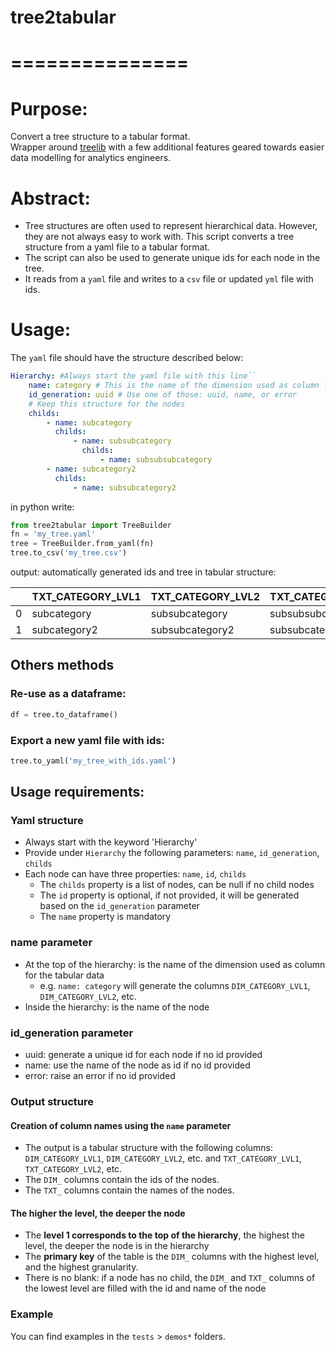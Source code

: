 # tree2tabular
# ===============
# Purpose:
Convert a tree structure to a tabular format.    
Wrapper around [treelib](https://github.com/caesar0301/treelib) with a few additional features geared towards easier data modelling for analytics engineers.    

# Abstract:
* Tree structures are often used to represent hierarchical data. However, they are not always easy to work with. This script converts a tree structure from a yaml file to a tabular format.    
* The script can also be used to generate unique ids for each node in the tree.
* It reads from a `yaml` file and writes to a `csv` file or updated `yml` file with ids.    

# Usage:
The `yaml` file should have the structure described below:    


```yaml
Hierarchy: #Always start the yaml file with this line``
    name: category # This is the name of the dimension used as column for the tabular data
    id_generation: uuid # Use one of those: uuid, name, or error
    # Keep this structure for the nodes
    childs:
        - name: subcategory
          childs:
              - name: subsubcategory
                childs:
                    - name: subsubsubcategory
        - name: subcategory2
          childs:
              - name: subsubcategory2
```

in python write:    

```python
from tree2tabular import TreeBuilder
fn = 'my_tree.yaml'
tree = TreeBuilder.from_yaml(fn)
tree.to_csv('my_tree.csv')

```

output: automatically generated ids and tree in tabular structure:    

|    | TXT_CATEGORY_LVL1   | TXT_CATEGORY_LVL2   | TXT_CATEGORY_LVL3   | DIM_CATEGORY_LVL1   | DIM_CATEGORY_LVL2   | DIM_CATEGORY_LVL3   |
|---:|:--------------------|:--------------------|:--------------------|:--------------------|:--------------------|:--------------------|
|  0 | subcategory         | subsubcategory      | subsubsubcategory   | 7690c4              | 163eed              | 6d0573              |
|  1 | subcategory2        | subsubcategory2     | subsubcategory2     | 3860c7              | e7921e              | e7921e              |

## Others methods
### Re-use as a dataframe:
```python
df = tree.to_dataframe()
```

### Export a new yaml file with ids:
```python
tree.to_yaml('my_tree_with_ids.yaml')
```



## Usage requirements:
### Yaml structure
* Always start with the keyword 'Hierarchy'
* Provide under `Hierarchy` the following parameters: `name`, `id_generation`, `childs`
* Each node can have three properties: `name`, `id`, `childs`
    * The `childs` property is a list of nodes, can be null if no child nodes
    * The `id` property is optional, if not provided, it will be generated based on the `id_generation` parameter
    * The `name` property is mandatory

### name parameter
* At the top of the hierarchy: is the name of the dimension used as column for the tabular data
    * e.g. `name: category` will generate the columns `DIM_CATEGORY_LVL1`, `DIM_CATEGORY_LVL2`, etc.
* Inside the hierarchy: is the name of the node

### id_generation parameter
* uuid: generate a unique id for each node if no id provided
* name: use the name of the node as id if no id provided
* error: raise an error if no id provided

### Output structure
#### Creation of column names using the `name` parameter
* The output is a tabular structure with the following columns: `DIM_CATEGORY_LVL1`, `DIM_CATEGORY_LVL2`, etc. and `TXT_CATEGORY_LVL1`, `TXT_CATEGORY_LVL2`, etc.
* The `DIM_` columns contain the ids of the nodes.
* The `TXT_` columns contain the names of the nodes.
  
#### The higher the level, the deeper the node
* The **level 1 corresponds to the top of the hierarchy**, the highest the level, the deeper the node is in the hierarchy
* The **primary key** of the table is the `DIM_` columns with the highest level, and the highest granularity.
* There is no blank: if a node has no child, the `DIM_` and `TXT_` columns of the lowest level are filled with the id and name of the node

### Example
You can find examples in the `tests` > `demos*` folders.



